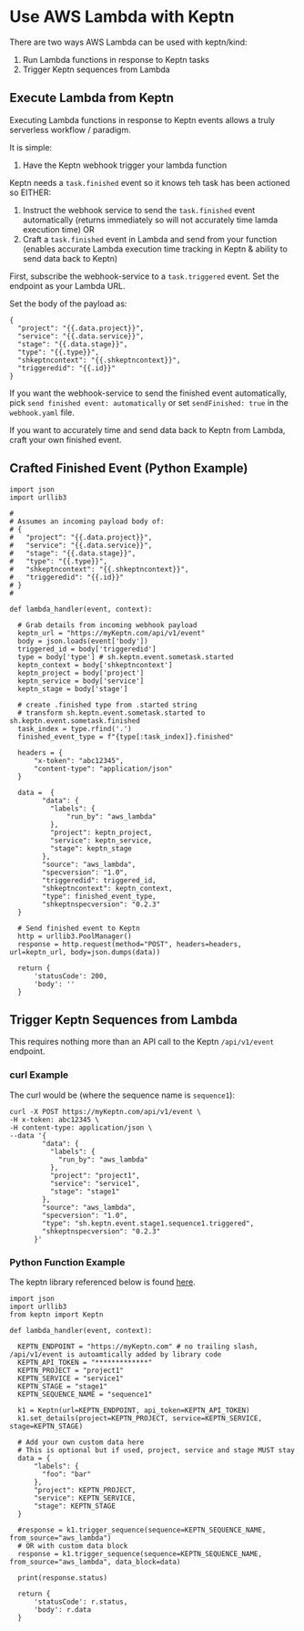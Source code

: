 # Use AWS Lambda with Keptn

  There are two ways AWS Lambda can be used with keptn/kind:
  
  1. Run Lambda functions in response to Keptn tasks
  1. Trigger Keptn sequences from Lambda
  
  ## Execute Lambda from Keptn
  Executing Lambda functions in response to Keptn events allows a truly serverless workflow / paradigm.

  It is simple:
  
  1. Have the Keptn webhook trigger your lambda function

  Keptn needs a `task.finished` event so it knows teh task has been actioned so EITHER:
  1. Instruct the webhook service to send the `task.finished` event automatically (returns immediately so will not accurately time lamda execution time) OR
  1. Craft a `task.finished` event in Lambda and send from your function (enables accurate Lambda execution time tracking in Keptn & ability to send data back to Keptn)
  
  First, subscribe the webhook-service to a `task.triggered` event. Set the endpoint as your Lambda URL.

  Set the body of the payload as:

  ```
  {
    "project": "{{.data.project}}",
    "service": "{{.data.service}}",
    "stage": "{{.data.stage}}",
    "type": "{{.type}}",
    "shkeptncontext": "{{.shkeptncontext}}",
    "triggeredid": "{{.id}}"
  }
  ```

  If you want the webhook-service to send the finished event automatically, pick `send finished event: automatically` or set `sendFinished: true` in the `webhook.yaml` file.

  If you want to accurately time and send data back to Keptn from Lambda, craft your own finished event.

  ## Crafted Finished Event (Python Example)

  ```
  import json
  import urllib3

  #
  # Assumes an incoming payload body of:
  # {
  #   "project": "{{.data.project}}",
  #   "service": "{{.data.service}}",
  #   "stage": "{{.data.stage}}",
  #   "type": "{{.type}}",
  #   "shkeptncontext": "{{.shkeptncontext}}",
  #   "triggeredid": "{{.id}}"
  # }
  #

  def lambda_handler(event, context):
    
    # Grab details from incoming webhook payload
    keptn_url = "https://myKeptn.com/api/v1/event"
    body = json.loads(event['body'])
    triggered_id = body['triggeredid']
    type = body['type'] # sh.keptn.event.sometask.started
    keptn_context = body['shkeptncontext']
    keptn_project = body['project']
    keptn_service = body['service']
    keptn_stage = body['stage']
    
    # create .finished type from .started string
    # transform sh.keptn.event.sometask.started to sh.keptn.event.sometask.finished
    task_index = type.rfind('.')
    finished_event_type = f"{type[:task_index]}.finished"
    
    headers = {
        "x-token": "abc12345",
        "content-type": "application/json"
    }
    
    data =  {
          "data": {
            "labels": { 
                "run_by": "aws_lambda"
            },
            "project": keptn_project,
            "service": keptn_service,
            "stage": keptn_stage
          },
          "source": "aws_lambda",
          "specversion": "1.0",
          "triggeredid": triggered_id,
          "shkeptncontext": keptn_context,
          "type": finished_event_type,
          "shkeptnspecversion": "0.2.3"
    }
    
    # Send finished event to Keptn
    http = urllib3.PoolManager()
    response = http.request(method="POST", headers=headers, url=keptn_url, body=json.dumps(data))
    
    return {
        'statusCode': 200,
        'body': ''
    }
  ```
  
  ## Trigger Keptn Sequences from Lambda
  This requires nothing more than an API call to the Keptn `/api/v1/event` endpoint.

  ### curl Example

  The curl would be (where the sequence name is `sequence1`):

  ```
  curl -X POST https://myKeptn.com/api/v1/event \
  -H x-token: abc12345 \
  -H content-type: application/json \
  --data '{
          "data": {
            "labels": {
              "run_by": "aws_lambda"
            },
            "project": "project1",
            "service": "service1",
            "stage": "stage1"
          },
          "source": "aws_lambda",
          "specversion": "1.0",
          "type": "sh.keptn.event.stage1.sequence1.triggered",
          "shkeptnspecversion": "0.2.3"
        }'
  ```

  ### Python Function Example

  The keptn library referenced below is found [here](https://github.com/agardnerIT/keptn_python_trigger).

  ```
  import json
  import urllib3
  from keptn import Keptn

  def lambda_handler(event, context):
    
    KEPTN_ENDPOINT = "https://myKeptn.com" # no trailing slash, /api/v1/event is autoamtically added by library code
    KEPTN_API_TOKEN = "*************"
    KEPTN_PROJECT = "project1"
    KEPTN_SERVICE = "service1"
    KEPTN_STAGE = "stage1"
    KEPTN_SEQUENCE_NAME = "sequence1"
    
    k1 = Keptn(url=KEPTN_ENDPOINT, api_token=KEPTN_API_TOKEN)
    k1.set_details(project=KEPTN_PROJECT, service=KEPTN_SERVICE, stage=KEPTN_STAGE)
    
    # Add your own custom data here
    # This is optional but if used, project, service and stage MUST stay
    data = {
        "labels": {
          "foo": "bar"
        },
        "project": KEPTN_PROJECT,
        "service": KEPTN_SERVICE,
        "stage": KEPTN_STAGE
    }
    
    #response = k1.trigger_sequence(sequence=KEPTN_SEQUENCE_NAME, from_source="aws_lambda")
    # OR with custom data block
    response = k1.trigger_sequence(sequence=KEPTN_SEQUENCE_NAME, from_source="aws_lambda", data_block=data)
    
    print(response.status)
    
    return {
        'statusCode': r.status,
        'body': r.data
    }
  ```